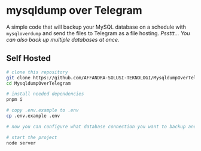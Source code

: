 # mysqldump over Telegram

A simple code that will backup your MySQL database on a schedule with `mysqloverdump` and send the files to Telegram as a file hosting. *Pssttt... You can also back up multiple databases at once.*

## Self Hosted

```sh
# clone this repository
git clone https://github.com/AFFANDRA-SOLUSI-TEKNOLOGI/MysqldumpOverTelegram
cd MysqldumpOverTelegram

# install needed dependencies
pnpm i

# copy .env.example to .env
cp .env.example .env

# now you can configure what database connection you want to backup and other things you need in config.js & .env

# start the project
node server
```

